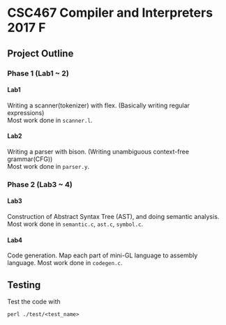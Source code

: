 # CSC467 Compiler and Interpreters 2017 F
## Project Outline
### Phase 1 (Lab1 ~ 2)
#### Lab1
Writing a scanner(tokenizer) with flex. (Basically writing regular expressions)  
Most work done in `scanner.l`.
#### Lab2
Writing a parser with bison. (Writing unambiguous context-free grammar(CFG))  
Most work done in `parser.y`.

### Phase 2 (Lab3 ~ 4)
#### Lab3
Construction of Abstract Syntax Tree (AST), and doing semantic analysis.
Most work done in `semantic.c`, `ast.c`, `symbol.c`.

#### Lab4
Code generation. Map each part of mini-GL language to assembly language.
Most work done in `codegen.c`.

## Testing
Test the code with
```
perl ./test/<test_name>
```
